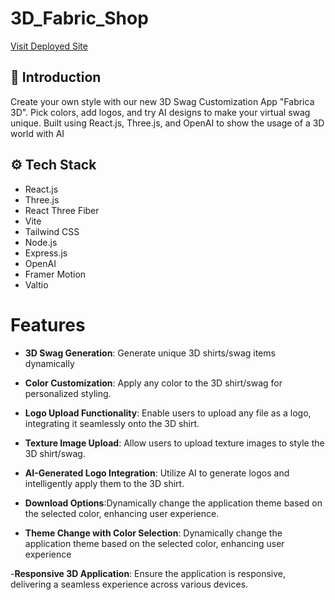 # 3D_Fabric_Shop


[Visit Deployed Site](https://shirt3d98.netlify.app/)


## <a name="introduction">🤖 Introduction</a>

Create your own style with our new 3D Swag Customization App "Fabrica 3D". Pick colors, add logos, and try AI designs to make your virtual swag unique. Built using React.js, Three.js, and OpenAI to show the usage of a 3D world with AI


## <a name="tech-stack">⚙️ Tech Stack</a>

- React.js
- Three.js
- React Three Fiber
- Vite
- Tailwind CSS
- Node.js
- Express.js
- OpenAI
- Framer Motion
- Valtio

 # Features

- **3D Swag Generation**: Generate unique 3D shirts/swag items dynamically

- **Color Customization**: Apply any color to the 3D shirt/swag for personalized styling.

- **Logo Upload Functionality**: Enable users to upload any file as a logo, integrating it seamlessly onto the 3D shirt.

- **Texture Image Upload**: Allow users to upload texture images to style the 3D shirt/swag.

- **AI-Generated Logo Integration**: Utilize AI to generate logos and intelligently apply them to the 3D shirt.

- **Download Options**:Dynamically change the application theme based on the selected color, enhancing user experience.

- **Theme Change with Color Selection**: Dynamically change the application theme based on the selected color, enhancing user experience

-**Responsive 3D Application**: Ensure the application is responsive, delivering a seamless experience across various devices.



 
